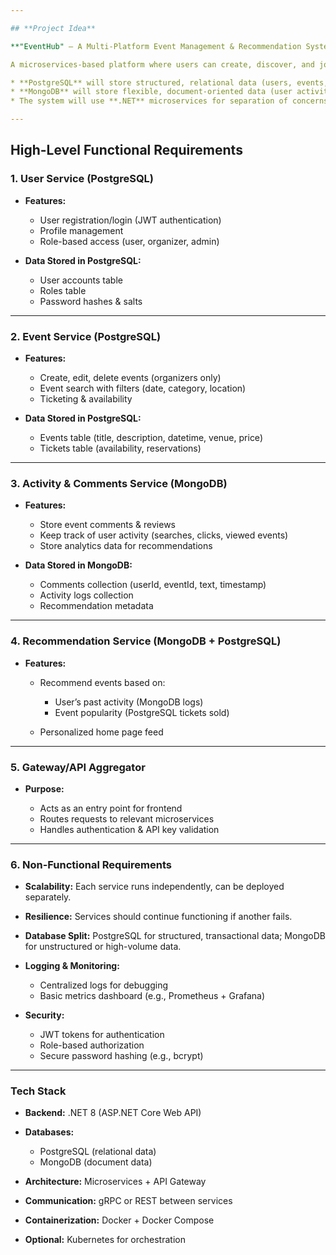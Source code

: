 ```yaml
---

## **Project Idea**

**"EventHub" – A Multi-Platform Event Management & Recommendation System**

A microservices-based platform where users can create, discover, and join events (concerts, sports, meetups, etc.).

* **PostgreSQL** will store structured, relational data (users, events, bookings).
* **MongoDB** will store flexible, document-oriented data (user activity logs, event comments, recommendations, analytics).
* The system will use **.NET** microservices for separation of concerns and scalability.

---
```


## **High-Level Functional Requirements**

### 1. **User Service (PostgreSQL)**

* **Features:**

    * User registration/login (JWT authentication)
    * Profile management
    * Role-based access (user, organizer, admin)
* **Data Stored in PostgreSQL:**

    * User accounts table
    * Roles table
    * Password hashes & salts

---

### 2. **Event Service (PostgreSQL)**

* **Features:**

    * Create, edit, delete events (organizers only)
    * Event search with filters (date, category, location)
    * Ticketing & availability
* **Data Stored in PostgreSQL:**

    * Events table (title, description, datetime, venue, price)
    * Tickets table (availability, reservations)

---

### 3. **Activity & Comments Service (MongoDB)**

* **Features:**

    * Store event comments & reviews
    * Keep track of user activity (searches, clicks, viewed events)
    * Store analytics data for recommendations
* **Data Stored in MongoDB:**

    * Comments collection (userId, eventId, text, timestamp)
    * Activity logs collection
    * Recommendation metadata

---

### 4. **Recommendation Service (MongoDB + PostgreSQL)**

* **Features:**

    * Recommend events based on:

        * User’s past activity (MongoDB logs)
        * Event popularity (PostgreSQL tickets sold)
    * Personalized home page feed

---

### 5. **Gateway/API Aggregator**

* **Purpose:**

    * Acts as an entry point for frontend
    * Routes requests to relevant microservices
    * Handles authentication & API key validation

---

### 6. **Non-Functional Requirements**

* **Scalability:** Each service runs independently, can be deployed separately.
* **Resilience:** Services should continue functioning if another fails.
* **Database Split:** PostgreSQL for structured, transactional data; MongoDB for unstructured or high-volume data.
* **Logging & Monitoring:**

    * Centralized logs for debugging
    * Basic metrics dashboard (e.g., Prometheus + Grafana)
* **Security:**

    * JWT tokens for authentication
    * Role-based authorization
    * Secure password hashing (e.g., bcrypt)

---

### **Tech Stack**

* **Backend:** .NET 8 (ASP.NET Core Web API)
* **Databases:**

    * PostgreSQL (relational data)
    * MongoDB (document data)
* **Architecture:** Microservices + API Gateway
* **Communication:** gRPC or REST between services
* **Containerization:** Docker + Docker Compose
* **Optional:** Kubernetes for orchestration
